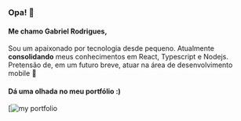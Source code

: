 ### Opa! 👋
#### Me chamo Gabriel Rodrigues, 
Sou um apaixonado por tecnologia desde pequeno.
Atualmente **consolidando** meus conhecimentos em React, Typescript e Nodejs.
Pretensão de, em um futuro breve, atuar na área de desenvolvimento mobile :partying_face:

#### Dá uma olhada no meu portfólio :)
[![my portfolio](https://img.shields.io/badge/website-000000?style=for-the-badge&logo=About.me&logoColor=white)
